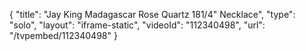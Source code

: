 {
    "title": "Jay King Madagascar Rose Quartz 181\/4\" Necklace",
    "type": "solo",
    "layout": "iframe-static",
    "videoId": "112340498",
    "url": "\/tvpembed\/112340498"
}